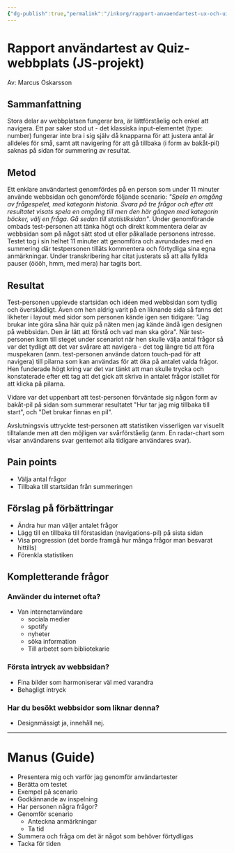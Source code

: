 ```yaml
---
{"dg-publish":true,"permalink":"/inkorg/rapport-anvaendartest-ux-och-ui-design-foer-js-projekt/"}
---
```



# Rapport användartest av Quiz-webbplats (JS-projekt)
Av: Marcus Oskarsson

## Sammanfattning
Stora delar av webbplatsen fungerar bra, är lättförståelig och enkel att navigera. Ett par saker stod ut - det klassiska input-elementet (type: number) fungerar inte bra i sig själv då knapparna för att justera antal är alldeles för små, samt att navigering för att gå tillbaka (i form av bakåt-pil) saknas på sidan för summering av resultat.

## Metod
Ett enklare användartest genomfördes på en person som under 11 minuter använde webbsidan och genomförde följande scenario: *"Spela en omgång av frågespelet, med kategorin historia. Svara på tre frågor och efter att resultatet visats spela en omgång till men den här gången med kategorin böcker, välj en fråga. Gå sedan till statistiksidan"*. Under genomförande ombads test-personen att tänka högt och direkt kommentera delar av webbsidan som på något sätt stod ut eller påkallade personens intresse. Testet tog i sin helhet 11 minuter att genomföra och avrundades med en summering där testpersonen tilläts kommentera och förtydliga sina egna anmärkningar.
Under transkribering har citat justerats så att alla fyllda pauser (öööh, hmm, med mera) har tagits bort.

## Resultat
Test-personen upplevde startsidan och idéen med webbsidan som tydlig och överskådligt. Även om hen aldrig varit på en liknande sida så fanns det likheter i layout med sidor som personen kände igen sen tidigare: "Jag brukar inte göra såna här quiz på näten men jag kände ändå igen designen på webbsidan. Den är lätt att förstå och vad man ska göra". 
När test-personen kom till steget under scenariot när hen skulle välja antal frågor så var det tydligt att det var svårare att navigera - det tog längre tid att föra muspekaren (anm. test-personen använde datorn touch-pad för att navigera) till pilarna som kan användas för att öka på antalet valda frågor. Hen funderade högt kring var det var tänkt att man skulle trycka och konstaterade efter ett tag att det gick att skriva in antalet frågor istället för att klicka på pilarna.

Vidare var det uppenbart att test-personen förväntade sig någon form av bakåt-pil på sidan som summerar resultatet "Hur tar jag mig tillbaka till start", och "Det brukar finnas en pil". 

Avslutningsvis uttryckte test-personen att statistiken visserligen var visuellt tilltalande men att den möjligen var svårförståelig (anm. En radar-chart som visar användarens svar gentemot alla tidigare användares svar).

## Pain points
- Välja antal frågor
- Tillbaka till startsidan från summeringen

## Förslag på förbättringar
- Ändra hur man väljer antalet frågor
- Lägg till en tillbaka till förstasidan (navigations-pil) på sista sidan
- Visa progression (det borde framgå hur många frågor man besvarat hittills)
- Förenkla statistiken

## Kompletterande frågor
### Använder du internet ofta?
- Van internetanvändare
	- sociala medier
	- spotify
	- nyheter
	- söka information
	- Till arbetet som bibliotekarie
### Första intryck av webbsidan?
- Fina bilder som harmoniserar väl med varandra
- Behagligt intryck
### Har du besökt webbsidor som liknar denna?
- Designmässigt ja, innehåll nej.

---
# Manus (Guide)
- Presentera mig och varför jag genomför användartester 
- Berätta om testet 
- Exempel på scenario 
- Godkännande av inspelning 
- Har personen några frågor? 
- Genomför scenario 
	- Anteckna anmärkningar 
	- Ta tid 
- Summera och fråga om det är något som behöver förtydligas 
- Tacka för tiden